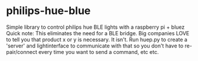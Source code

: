 # philips-hue-blue
Simple library to control philips hue BLE lights with a raspberry pi + bluez
Quick note: This eliminates the need for a BLE bridge. Big companies LOVE to tell you that product x or y is necessary. It isn't. Run huep.py to create a 'server' and lightinterface to communicate with that so you don't have to re-pair/connect every time you want to send a command, etc etc. 
